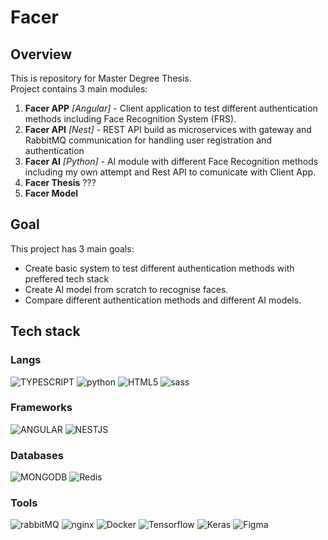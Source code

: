 # Facer

## Overview

This is repository for Master Degree Thesis.  
Project contains 3 main modules:

1. **Facer APP** _[Angular]_ - Client application to test different authentication methods including Face Recognition System (FRS).
2. **Facer API** _[Nest]_ - REST API build as microservices with gateway and RabbitMQ communication for handling user registration and authentication
3. **Facer AI** _[Python]_ - AI module with different Face Recognition methods including my own attempt and Rest API to comunicate with Client App.
4. **Facer Thesis** ???
5. **Facer Model**
## Goal

This project has 3 main goals:

- Create basic system to test different authentication methods with preffered tech stack
- Create AI model from scratch to recognise faces.
- Compare different authentication methods and different AI models.

## Tech stack

### Langs

![TYPESCRIPT](https://img.shields.io/badge/TYPESCRIPT-007ACC?style=for-the-badge&logo=typescript&logoColor=white)
![python](https://img.shields.io/badge/python-356A97?style=for-the-badge&logo=python&logoColor=white)
![HTML5](https://img.shields.io/badge/HTML5-E4603E?style=for-the-badge&logo=html5&logoColor=white)
![sass](https://img.shields.io/badge/Sass-CC6699?style=for-the-badge&logo=sass&logoColor=white)

### Frameworks

![ANGULAR](https://img.shields.io/badge/Angular-C3002F?style=for-the-badge&logo=angular&logoColor=white)
![NESTJS](https://img.shields.io/badge/nestjs-E0234E?style=for-the-badge&logo=nestjs&logoColor=white)

### Databases

![MONGODB](https://img.shields.io/badge/mongoDB-428639?style=for-the-badge&logo=mongodb&logoColor=white)
![Redis](https://img.shields.io/badge/redis-DC382D?style=for-the-badge&logo=redis&logoColor=white)

### Tools

![rabbitMQ](https://img.shields.io/badge/rabbitmq-FF6600?style=for-the-badge&logo=RabbitMQ&logoColor=white)
![nginx](https://img.shields.io/badge/nginx-009639?style=for-the-badge&logo=nginx&logoColor=white)
![Docker](https://img.shields.io/badge/Docker-2496ED?style=for-the-badge&logo=Docker&logoColor=white)
![Tensorflow](https://img.shields.io/badge/tensorflow-FF6F00?style=for-the-badge&logo=tensorflow&logoColor=white)
![Keras](https://img.shields.io/badge/keras-D00000?style=for-the-badge&logo=keras&logoColor=white)
![Figma](https://img.shields.io/badge/figma-F24E1E?style=for-the-badge&logo=figma&logoColor=white)
